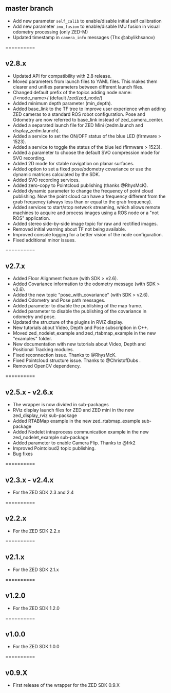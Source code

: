 master branch
-------------
- Add new parameter `self_calib` to enable/disable initial self calibration
- Add new parameter `imu_fusion` to enable/disable IMU fusion in visual odometry processing (only ZED-M)
- Updated timestamp in `camera_info` messages (Thx @abylikhsanov)

==========

v2.8.x
------
- Updated API for compatibility with 2.8 release.
- Moved parameters from launch files to YAML files. This makes them clearer and unifies parameters between different launch files.
- Changed default prefix of the topics adding node name: /<namespace>/<node_name>/<topic> (default /zed/zed_node/<topic>)
- Added minimum depth parameter (min_depth).
- Added base_link to the TF tree to improve user experience when adding ZED cameras to a standard ROS robot configuration. Pose and Odometry are now referred to base_link instead of zed_camera_center.
- Added a separated launch file for ZED Mini (zedm.launch and display_zedm.launch).
- Added a service to set the ON/OFF status of the blue LED (firmware > 1523).
- Added a service to toggle the status of the blue led (firmware > 1523).
- Added a parameter to choose the default SVO compression mode for SVO recording.
- Added 2D mode for stable navigation on planar surfaces.
- Added option to set a fixed pose/odometry covariance or use the dynamic matrices calculated by the SDK.
- Added SVO recording services.
- Added zero-copy to Pointcloud publishing (thanks @RhysMcK).
- Added dynamic parameter to change the frequency of point cloud publishing. Now the point cloud can have a frequency different from the grab frequency (always less than or equal to the grab frequency).
- Added services to start/stop network streaming, which allows remote machines to acquire and process images using a ROS node or a "not ROS" application.
- Added stereo side-by-side image topic for raw and rectified images.
- Removed initial warning about TF not being available.
- Improved console logging for a better vision of the node configuration.
- Fixed additional minor issues.

==========

v2.7.x
------
- Added Floor Alignment feature (with SDK > v2.6).
- Added Covariance information to the odometry message (with SDK > v2.6).
- Added the new topic "pose_with_covariance" (with SDK > v2.6).
- Added Odometry and Pose path messages.
- Added parameter to disable the publishing of the map frame.
- Added parameter to disable the publishing of the covariance in odometry and pose.
- Updated the structure of the plugins in RVIZ display.
- New tutorials about Video, Depth and Pose subscription in C++.
- Moved zed_nodelet_example and zed_rtabmap_example in the new "examples" folder.
- New documentation with new tutorials about Video, Depth and Positional Tracking modules.
- Fixed reconnection issue. Thanks to @RhysMcK.
- Fixed Pointcloud structure issue. Thanks to @ChristofDubs .
- Removed OpenCV dependency.

==========

v2.5.x - v2.6.x
---------------
- The wrapper is now divided in sub-packages
- RViz display launch files for ZED and ZED mini in the new zed_display_rviz sub-package
- Added RTABMap example in the new zed_rtabmap_example sub-package
- Added Nodelet intraprocess communication example in the new zed_nodelet_example sub-package
- Added parameter to enable Camera Flip. Thanks to @frk2
- Improved Pointcloud2 topic publishing.
- Bug fixes

==========

v2.3.x - v2.4.x
---------------
- For the ZED SDK 2.3 and 2.4

==========

v2.2.x
------
- For the ZED SDK 2.2.x

==========

v2.1.x
------
- For the ZED SDK 2.1.x

==========

v1.2.0
------
- For the ZED SDK 1.2.0

==========

v1.0.0
------
- For the ZED SDK 1.0.0

==========

v0.9.X
------
- First release of the wrapper for the ZED SDK 0.9.X


